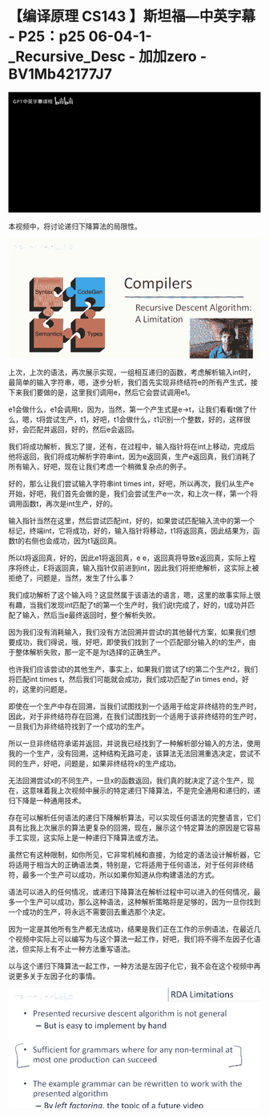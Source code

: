 # 【编译原理 CS143 】斯坦福—中英字幕 - P25：p25 06-04-1-_Recursive_Desc - 加加zero - BV1Mb42177J7

![](img/6936f10918b30f1603621537b9aaa17e_0.png)

本视频中，将讨论递归下降算法的局限性。

![](img/6936f10918b30f1603621537b9aaa17e_2.png)

上次，上次的语法，再次展示实现，一组相互递归的函数，考虑解析输入int时，最简单的输入字符串，嗯，逐步分析，我们首先实现非终结符e的所有产生式，接下来我们要做的是，这里我们调用e，然后它会尝试调用e1。

e1会做什么，e1会调用t，因为，当然，第一个产生式是e->t，让我们看看t做了什么，嗯，t将尝试生产，t1，好吧，t1会做什么，t1识别一个整数，好的，这样很好，会匹配并返回，好的，然后e会返回。

我们将成功解析，我忘了提，还有，在过程中，输入指针将在int上移动，完成后他将返回，我们将成功解析字符串int，因为e返回真，生产e返回真，我们消耗了所有输入，好吧，现在让我们考虑一个稍微复杂点的例子。

好的，那么让我们尝试输入字符串int times int，好吧，所以再次，我们从生产e开始，好吧，我们首先会做的是，我们会尝试生产e一次，和上次一样，第一个将调用函数t，再次是int生产，好的。

输入指针当然在这里，然后尝试匹配int，好的，如果尝试匹配输入流中的第一个标记，终端int，它将成功，好的，输入指针将移动，t1将返回真，因此结果为，函数t的右侧也会成功，因为t1返回真。

所以t将返回真，好的，因此e1将返回真，e e，返回真将导致e返回真，实际上程序将终止，E将返回真，输入指针仅前进到int，因此我们将拒绝解析，这实际上被拒绝了，问题是，当然，发生了什么事？

我们成功解析了这个输入吗？这显然属于该语法的语言，嗯，这里的故事实际上很有趣，当我们发现int匹配了t的第一个生产时，我们说t完成了，好的，t成功并匹配了输入，然后当e最终返回时，整个解析失败。

因为我们没有消耗输入，我们没有方法回溯并尝试t的其他替代方案，如果我们想要成功，我们得说，哦，好吧，即使我们找到了一个匹配部分输入的t的生产，由于整体解析失败，那一定不是为t选择的正确生产。

也许我们应该尝试t的其他生产，事实上，如果我们尝试了t的第二个生产t2，我们将匹配int times t，然后我们可能就会成功，我们成功匹配了in times end，好的，这里的问题是。

即使在一个生产中存在回溯，当我们试图找到一个适用于给定非终结符的生产时，因此，对于非终结符存在回溯，在我们试图找到一个适用于该非终结符的生产时，一旦我们为非终结符找到了一个成功的生产。

所以一旦非终结符承诺并返回，并说我已经找到了一种解析部分输入的方法，使用我的一个生产，没有回溯，这种结构无路可走，该算法无法回溯重选决定，尝试不同的生产，好吧，问题是，如果非终结符x的生产成功。

无法回溯尝试x的不同生产，一旦x的函数返回，我们真的就决定了这个生产，现在，这意味着我上次视频中展示的特定递归下降算法，不是完全通用和递归的，递归下降是一种通用技术。

存在可以解析任何语法的递归下降解析算法，可以实现任何语法的完整语言，它们具有比我上次展示的算法更复杂的回溯，现在，展示这个特定算法的原因是它容易手工实现，这实际上是一种递归下降算法或方法。

虽然它有这种限制，如你所见，它非常机械和直接，为给定的语法设计解析器，它将适用于相当大的正确语法类，特别是，它将适用于任何语法，对于任何非终结符，最多一个生产可以成功，所以如果你知道从你构建语法的方式。

语法可以进入的任何情况，或递归下降算法在解析过程中可以进入的任何情况，最多一个生产可以成功，那么这种语法，这种解析策略将是足够的，因为一旦你找到一个成功的生产，将永远不需要回去重选那个决定。

因为一定是其他所有生产都无法成功，结果是我们正在工作的示例语法，在最近几个视频中实际上可以编写为与这个算法一起工作，好吧，我们将不得不左因子化语法，但实际上有不止一种方法重写语法。

以与这个递归下降算法一起工作，一种方法是左因子化它，我不会在这个视频中再说更多关于左因子化的事情。

![](img/6936f10918b30f1603621537b9aaa17e_4.png)